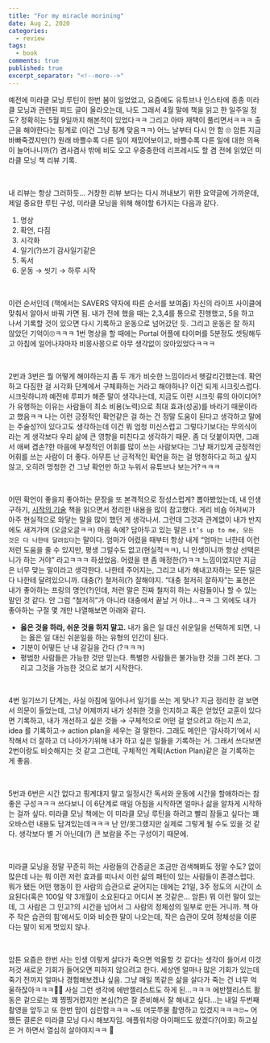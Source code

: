 ```yaml
---
title: "For my miracle morining" 
date: Aug 2, 2020 
categories: 
  - review 
tags: 
  - book
comments: true 
published: true
excerpt_separator: "<!--more-->"
---
```


예전에 미라클 모닝 루틴이 한번 붐이 일었었고, 요즘에도 유튜브나 인스타에 종종 미라클 모닝과 관련된 피드 글이 올라오는데, 나도 그래서 4월 말에 책을 읽고 한 일주일 정도? 정확히는 5월 9일까지 해본적이 있었다ㅋㅋ 그리고 아마 재택이 풀리면서ㅋㅋㅋ 출근을 해야한다는 핑계로 (이건 그냥 핑계 맞음ㅋㅋ) 어느 날부터 다시 안 함 🙄 암튼 지금 바빠죽겠지만(?) 원래 바쁠수록 다른 일이 재밌어보이고, 바쁠수록 다른 일에 대한 의욕이 늘어나니까(?) 겸사겸사 밖에 비도 오고 우중충한데 리프레시도 할 겸 전에 읽었던 미라클 모닝 책 리뷰 기록.

<!--more-->

<br>

내 리뷰는 항상 그러하듯… 거창한 리뷰 보다는 다시 꺼내보기 위한 요약글에 가까운데, 제일 중요한 루틴 구성, 미라클 모닝을 위해 해야할 6가지는 다음과 같다.

1. 명상
2. 확언, 다짐
3. 시각화
4. 일기(?)쓰기 감사일기같은
5. 독서
6. 운동 → 씻기 → 하루 시작

<br>

이런 순서인데 (책에서는 SAVERS 약자에 따른 순서를 보여줌) 자신의 라이프 사이클에 맞춰서 알아서 바꿔 가면 됨. 내가 전에 했을 때는 2,3,4를 통으로 진행했고, 5을 하고 나서 기록할 것이 있으면 다시 기록하고 운동으로 넘어갔던 듯. 그리고 운동은 잘 하지 않았던 기억이🙄ㅋㅋㅋ 1번 명상을 할 때에는 Portal 어플에 타이머를 5분정도 셋팅해두고 아침에 일어나자마자 비몽사몽으로 아무 생각없이 앉아있었다ㅋㅋㅋ

<br>

2번과 3번은 뭘 어떻게 해야하는지 좀 두 개가 비슷한 느낌이라서 헷갈리긴했는데. 확언하고 다짐한 걸 시각화 단계에서 구체화하는 거라고 해야하나? 이건 되게 시크릿스럽다. 시크릿하니까 예전에 루피가 해준 말이 생각나는데, 지금도 이런 시크릿 류의 아이디어?가 유행하는 이유는 사람들이 최소 비용(노력)으로 최대 효과(성공)를 바라기 때문이라고 했음ㅋㅋ 나는 이런 긍정적인 확언같은 걸 하는 건 정말 도움이 된다고 생각하고 말에는 주술성?이 있다고도 생각하는데 이건 뭐 엄청 미신스럽고 그렇다기보다는 무의식이라는 게 생각보다 우리 삶에 큰 영향을 미친다고 생각하기 때문. 좀 더 덧붙이자면, 그래서 애써 겸손?한 마음에 부정적인 어휘를 많이 쓰는 사람보다는 그냥 패기있게 긍정적인 어휘를 쓰는 사람이 더 좋다. 아무튼 난 긍적적인 확언을 하는 걸 멍청하다고 하고 싶지 않고, 오히려 멍청한 건 그냥 확언만 하고 누워서 유튜브나 보는거?ㅋㅋㅋ

<br>

어떤 확언이 좋을지 좋아하는 문장을 또 본격적으로 정성스럽게? 뽑아봤었는데, 내 인생 구하기, [시작의 기술](https://ssammykim.github.io/review/unfuck-yourself/) 책을 읽으면서 정리한 내용을 많이 참고했다. 게리 비숍 아저씨가 아주 현실적으로 와닿는 말을 많이 했던 게 생각나서. 그런데 그것과 관계없이 내가 반지에도 새겨가며 (오글오글ㅋㅋ) 마음 속에? 담아두고 있는 말은 `it’s up to me, 모든 것은 다 나한테 달려있다`는 말이다. 엄마가 어렸을 때부터 항상 내게 “엄마는 너한테 이런 저런 도움을 줄 수 있지만, 평생 그럴수도 없고(현실적ㅋㅋ), 니 인생이니까 항상 선택은 니가 하는 거야” 라고ㅋㅋㅋ 하셨었음. 어렸을 땐 좀 매정한(?)ㅋㅋ 느낌이었지만 지금은 너무 맞는 말이라고 생각한다. 나한테 주어지는, 그리고 내가 해내고자하는 모든 일은 다 나한테 달려있으니까. 대충(?) 철저히(?) 잘해야지. “대충 철저히 잘하자”는 표현은 내가 좋아하는 프링의 명언(?)인데, 저런 말은 진짜 철저히 하는 사람들이나 할 수 있는 말인 것 같다. 안 그럼 “철저히”가 아니라 대충에서 끝날 거 아냐…ㅋㅋ 그 외에도 내가 좋아하는 구절 몇 개만 나열해보면 아래와 같다.
- **옳은 것을 하라, 쉬운 것을 하지 말고.** 내가 옳은 일 대신 쉬운일을 선택하게 되면, 나는 옳은 일 대신 쉬운일을 하는 유형의 인간이 된다.
- 기분이 어떻든 난 내 갈길을 간다 (?ㅋㅋㅋ)
- 평범한 사람들은 가능한 것만 믿는다. 특별한 사람들은 불가능한 것을 그려 본다. 그리고 그것을 가능한 것으로 보기 시작한다.

<br>

4번 일기쓰기 단계는, 사실 아침에 일어나서 일기를 쓰는 게 맞나? 지금 정리한 걸 보면서 의문이 들었는데, 그냥 어제까지 내가 성취한 것을 인지하고 혹은 얻었던 교훈이 있다면 기록하고, 내가 개선하고 싶은 것들 → 구체적으로 어떤 걸 얻으려고 하는지 쓰고, idea 를 기록하고→ action plan을 세우는 걸 말한다. 그래도 메인은 ‘감사하기’에서 시작해서 더 잘하고 더 나아가기위해 내가 하고 싶은 일들을 기록하는 거. 그래서 쓰다보면 2번이랑도 비슷해지는 것 같고 그런데, 구체적인 계획(Action Plan)같은 걸 기록하는 게 좋음.

<br>

5번과 6번은 시간 없다고 핑계대지 말고 일정시간 독서와 운동에 시간을 할애하라는 참 좋은 구성ㅋㅋㅋ 쓰다보니 이 6단계로 매일 아침을 시작하면 얼마나 삶을 알차게 시작하는 걸까 싶다. 미라클 모닝 책에는 이 미라클 모닝 루틴을 하려고 빨리 잠들고 싶다는 꽤 오바스런 내용도 담겨있는데ㅋㅋㅋ 난 안/못그랬지만 실제로 그렇게 될 수도 있을 것 같다. 생각보다 별 거 아닌데(?) 큰 보람을 주는 구성이기 때문에.  

<br>

미라클 모닝을 정말 꾸준히 하는 사람들의 간증글은 조금만 검색해봐도 정말 수도? 없이 많은데 나는 뭐 이런 저런 효과를 떠나서 이런 삶의 패턴이 있는 사람들이 존경스럽다. 뭐가 됐든 어떤 행동이 한 사람의 습관으로 굳어지는 데에는 21일, 3주 정도의 시간이 소요된다(혹은 100일 약 3개월이 소요된다고 어디서 본 것같은… 암튼) 뭐 이런 말이 있는데, 그 사람은 그 인고?의 시간을 넘어서 그 사람의 정체성의 일부로 만든 거니까. 책 아주 작은 습관의 힘’에서도 이와 비슷한 말이 나오는데, 작은 습관이 모여 정체성을 이룬다는 말이 되게 멋있지 않나.

<br>

암튼 요즘은 한번 사는 인생 이렇게 살다가 죽으면 억울할 것 같다는 생각이 들어서 이것 저것 새로운 기회가 들어오면 피하지 않으려고 한다. 세상엔 얼마나 많은 기회가 있는데 죽기 전까지 얼마나 경험해보겠냐 싶음. 그냥 매일 똑같은 삶을 살다가 죽는 건 너무 억울하잖아ㅋㅋㅋ🤷‍♀️ 사실 그런 생각에 에반젤리스트도 하게 된...ㅋㅋㅋ 에반젤리스트 활동은 겉으로는 꽤 찡찡거렸지만 본심(?)은 잘 준비해서 잘 해내고 싶다...는 내일 두번째 촬영을 앞두고 또 한번 맘이 심란함ㅋㅋㅋ ~또 머뭇쭈물 촬영하고 있겠지ㅋㅋㅋ🙄~ 어쨌든 결론은 미라클 모닝 다시 해보자임. 애플워치랑 아이패드도 왔겠다?(야호) 하고싶은 거 하면서 열심히 살아야지ㅋㅋ 💪
